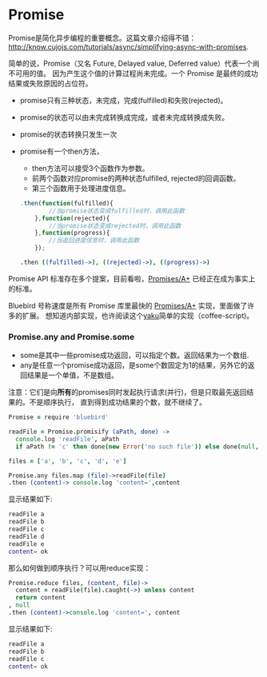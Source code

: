 # Promise

Promise是简化异步编程的重要概念。这篇文章介绍得不错：http://know.cujojs.com/tutorials/async/simplifying-async-with-promises.

简单的说，Promise（又名 Future, Delayed value, Deferred value）代表一个尚不可用的值。
因为产生这个值的计算过程尚未完成。一个 Promise 是最终的成功结果或失败原因的占位符。

* promise只有三种状态，未完成，完成(fulfilled)和失败(rejected)。
* promise的状态可以由未完成转换成完成，或者未完成转换成失败。
* promise的状态转换只发生一次
* promise有一个then方法，
  * then方法可以接受3个函数作为参数。
  * 前两个函数对应promise的两种状态fulfilled, rejected的回调函数。
  * 第三个函数用于处理进度信息。

  ```js
  .then(function(fulfilled){
          //当promise状态变成fulfilled时，调用此函数
      },function(rejected){
          //当promise状态变成rejected时，调用此函数
      },function(progress){
          //当返回进度信息时，调用此函数
      });
  ```

  ```coffee
  .then ((fulfilled)->), ((rejected)->), ((progress)->)
  ```


Promise API 标准存在多个提案，目前看啦，[Promises/A+][promisesAplus] 已经正在成为事实上的标准。

Bluebird 号称速度是所有 Promise 库里最快的 [Promises/A+][promisesAplus] 实现，里面做了许多的扩展。 想知道内部实现，也许阅读这个[yaku](https://github.com/ysmood/yaku)简单的实现（coffee-script)。



### Promise.any and Promise.some

* some是其中一些promise成功返回，可以指定个数。返回结果为一个数组.
* any是任意一个promise成功返回，是some个数固定为1的结果，另外它的返回结果是一个单值，不是数组。

注意：它们是向**所有**的promises同时发起执行请求(并行)，但是只取最先返回结果的。不是顺序执行，
直到得到成功结果的个数，就不继续了。


```coffee
Promise = require 'bluebird'

readFile = Promise.promisify (aPath, done) ->
  console.log 'readFile', aPath
  if aPath != 'c' then done(new Error('no such file')) else done(null, 'ok')

files = ['a', 'b', 'c', 'd', 'e']

Promise.any files.map (file)->readFile(file)
.then (content)-> console.log 'content=',content

```
显示结果如下:

```bash
readFile a
readFile b
readFile c
readFile d
readFile e
content= ok
```

那么如何做到顺序执行？可以用reduce实现：

```coffee
Promise.reduce files, (content, file)->
  content = readFile(file).caught(->) unless content
  return content
, null
.then (content)->console.log 'content=', content
```

显示结果如下:

```bash
readFile a
readFile b
readFile c
content= ok
```

[promisesAplus]:https://promisesaplus.com/


